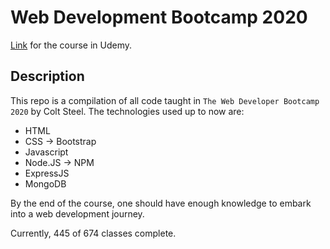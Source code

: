 # Web Development Bootcamp 2020

[Link](https://www.udemy.com/course/the-web-developer-bootcamp) for the course in Udemy.

## Description

This repo is a compilation of all code taught in `The Web Developer Bootcamp 2020` by Colt Steel.
The technologies used up to now are:

- HTML
- CSS -> Bootstrap
- Javascript
- Node.JS -> NPM
- ExpressJS
- MongoDB

By the end of the course, one should have enough knowledge to embark into a web development journey.

Currently, 445 of 674 classes complete.

<!-- Repo for the bootcamp WDB 2020 by Colt Steel. -->
